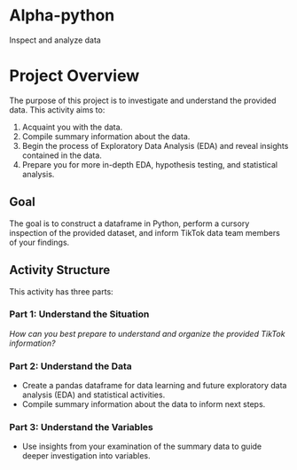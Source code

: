 # Alpha-python
Inspect and analyze data
# Project Overview

The purpose of this project is to investigate and understand the provided data. This activity aims to:

1. Acquaint you with the data.
2. Compile summary information about the data.
3. Begin the process of Exploratory Data Analysis (EDA) and reveal insights contained in the data.
4. Prepare you for more in-depth EDA, hypothesis testing, and statistical analysis.

## Goal

The goal is to construct a dataframe in Python, perform a cursory inspection of the provided dataset, and inform TikTok data team members of your findings.

## Activity Structure

This activity has three parts:

### Part 1: Understand the Situation

*How can you best prepare to understand and organize the provided TikTok information?*

### Part 2: Understand the Data

- Create a pandas dataframe for data learning and future exploratory data analysis (EDA) and statistical activities.
- Compile summary information about the data to inform next steps.

### Part 3: Understand the Variables

- Use insights from your examination of the summary data to guide deeper investigation into variables.


